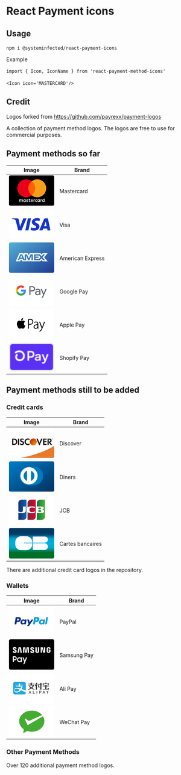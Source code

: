 # React Payment icons

## Usage

```
npm i @systeminfected/react-payment-icons
```

Example

```
import { Icon, IconName } from 'react-payment-method-icons'

<Icon icon='MASTERCARD'/>
```

## Credit

Logos forked from https://github.com/payrexx/payment-logos

A collection of payment method logos. The logos are free to use for commercial purposes.

## Payment methods so far

| Image                                                                  | Brand            |
| ---------------------------------------------------------------------- | ---------------- |
| <img src="assets/card-icons/card_mastercard.svg" width="120px"/>       | Mastercard       |
| <img src="assets/card-icons/card_visa.svg" width="120px"/>             | Visa             |
| <img src="assets/card-icons/card_american-express.svg" width="120px"/> | American Express |
| <img src="assets/card-icons/card_google-pay.svg" width="120px"/>       | Google Pay       |
| <img src="assets/card-icons/card_apple-pay.svg" width="120px"/>        | Apple Pay        |
| <img src="assets/card-icons/card_shopify_pay.svg" width="120px"/>      | Shopify Pay      |

## Payment methods still to be added

### Credit cards

| Image                                                                  | Brand            |
| ---------------------------------------------------------------------- | ---------------- |
| <img src="assets/card-icons/card_discover.svg" width="120px"/>         | Discover         |
| <img src="assets/card-icons/card_diners_club.svg" width="120px"/>      | Diners           |
| <img src="assets/card-icons/card_jcb.svg" width="120px"/>              | JCB              |
| <img src="assets/card-icons/card_cartes_bancaires.svg" width="120px"/> | Cartes bancaires |

There are additional credit card logos in the repository.

### Wallets

| Image                                                             | Brand       |
| ----------------------------------------------------------------- | ----------- |
| <img src="assets/card-icons/card_paypal.svg" width="120px"/>      | PayPal      |
| <img src="assets/card-icons/card_samsung-pay.svg" width="120px"/> | Samsung Pay |
| <img src="assets/card-icons/card_alipay.svg" width="120px"/>      | Ali Pay     |
| <img src="assets/card-icons/card_wechat-pay.svg" width="120px"/>  | WeChat Pay  |

### Other Payment Methods

Over 120 additional payment method logos.
